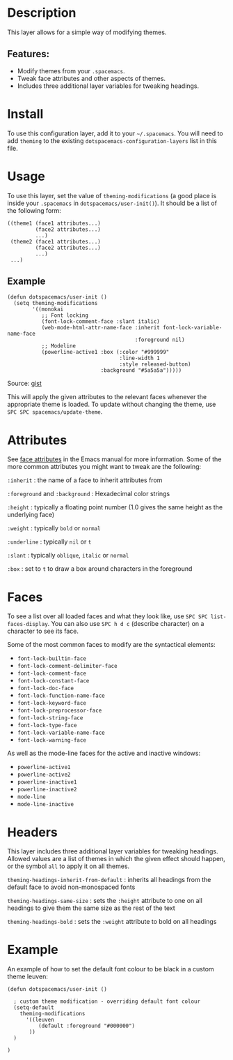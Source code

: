 Description
===========

This layer allows for a simple way of modifying themes.

Features:
---------

-   Modify themes from your `.spacemacs`.
-   Tweak face attributes and other aspects of themes.
-   Includes three additional layer variables for tweaking headings.

Install
=======

To use this configuration layer, add it to your `~/.spacemacs`. You will
need to add `theming` to the existing
`dotspacemacs-configuration-layers` list in this file.

Usage
=====

To use this layer, set the value of `theming-modifications` (a good
place is inside your `.spacemacs` in `dotspacemacs/user-init()`). It
should be a list of the following form:

``` {.commonlisp org-language="emacs-lisp"}
((theme1 (face1 attributes...)
         (face2 attributes...)
         ...)
 (theme2 (face1 attributes...)
         (face2 attributes...)
         ...)
 ...)
```

Example
-------

``` {.commonlisp org-language="lisp"}
(defun dotspacemacs/user-init ()
  (setq theming-modifications
        '((monokai
           ;; Font locking
           (font-lock-comment-face :slant italic)
           (web-mode-html-attr-name-face :inherit font-lock-variable-name-face
                                         :foreground nil)
           ;; Modeline
           (powerline-active1 :box (:color "#999999"
                                    :line-width 1
                                    :style released-button)
                              :background "#5a5a5a")))))
```

Source:
[gist](https://gist.github.com/TheBB/f25a607b9bda4d5861f2#file-init-el-L274)

This will apply the given attributes to the relevant faces whenever the
appropriate theme is loaded. To update without changing the theme, use
`SPC SPC
spacemacs/update-theme`.

Attributes
==========

See [face
attributes](http://www.gnu.org/software/emacs/manual/html_node/elisp/Face-Attributes.html#Face-Attributes)
in the Emacs manual for more information. Some of the more common
attributes you might want to tweak are the following:

`:inherit`
:   the name of a face to inherit attributes from

`:foreground` and `:background`
:   Hexadecimal color strings

`:height`
:   typically a floating point number (1.0 gives the same height as the
    underlying face)

`:weight`
:   typically `bold` or `normal`

`:underline`
:   typically `nil` or `t`

`:slant`
:   typically `oblique`, `italic` or `normal`

`:box`
:   set to `t` to draw a box around characters in the foreground

Faces
=====

To see a list over all loaded faces and what they look like, use
`SPC SPC
list-faces-display`. You can also use `SPC h d c` (describe character)
on a character to see its face.

Some of the most common faces to modify are the syntactical elements:

-   `font-lock-builtin-face`
-   `font-lock-comment-delimiter-face`
-   `font-lock-comment-face`
-   `font-lock-constant-face`
-   `font-lock-doc-face`
-   `font-lock-function-name-face`
-   `font-lock-keyword-face`
-   `font-lock-preprocessor-face`
-   `font-lock-string-face`
-   `font-lock-type-face`
-   `font-lock-variable-name-face`
-   `font-lock-warning-face`

As well as the mode-line faces for the active and inactive windows:

-   `powerline-active1`
-   `powerline-active2`
-   `powerline-inactive1`
-   `powerline-inactive2`
-   `mode-line`
-   `mode-line-inactive`

Headers
=======

This layer includes three additional layer variables for tweaking
headings. Allowed values are a list of themes in which the given effect
should happen, or the symbol `all` to apply it on all themes.

`theming-headings-inherit-from-default`
:   inherits all headings from the default face to avoid non-monospaced
    fonts

`theming-headings-same-size`
:   sets the `:height` attribute to one on all headings to give them the
    same size as the rest of the text

`theming-headings-bold`
:   sets the `:weight` attribute to bold on all headings

Example
=======

An example of how to set the default font colour to be black in a custom
theme leuven:

``` {.commonlisp org-language="emacs-lisp"}
(defun dotspacemacs/user-init ()

  ; custom theme modification - overriding default font colour
  (setq-default
    theming-modifications
      '((leuven
          (default :foreground "#000000")
       ))
  )

)
```
